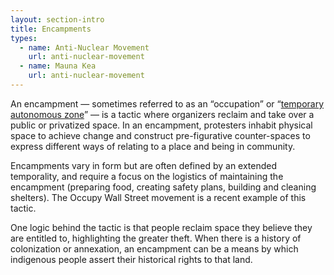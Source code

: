 ```yaml
---
layout: section-intro
title: Encampments
types:
  - name: Anti-Nuclear Movement
    url: anti-nuclear-movement
  - name: Mauna Kea
    url: anti-nuclear-movement
---
```


An encampment — sometimes referred to as an “occupation” or “[temporary autonomous zone](https://beautifultrouble.org/theory/temporary-autonomous-zone/)” — is a tactic where organizers reclaim and take over a public or privatized space. In an encampment, protesters inhabit physical space to achieve change and construct pre-figurative counter-spaces to express  different ways of relating to a place and being in community.

Encampments vary in form but are often defined by an extended temporality, and require a focus on the logistics of maintaining the encampment (preparing food, creating safety plans, building and cleaning shelters). The Occupy Wall Street movement is a recent example of this tactic.

One logic behind the tactic is that people reclaim space they believe they are entitled to, highlighting the greater theft. When there is a history of colonization or annexation,  an encampment can be a means by which indigenous people assert their historical rights to that land. 
